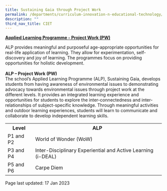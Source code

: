 ```yaml
---
title: Sustaining Gaia through Project Work
permalink: /departments/curriculum-innovation-n-educational-technology/sustaining-gaia-through-project-work/
description: ""
third_nav_title: CIET
---
```

<p><strong><u>Applied Learning Programme - Project Work (PW)<br /></u></strong>
<p>ALP provides meaningful and purposeful age-appropriate opportunities for real-life application of learning. They allow for experimentation, self-discovery and joy of learning. The programmes focus on providing opportunities for holistic development.<br/><br/>
<strong>ALP – Project Work (PW)</strong><br/>
The school’s Applied Learning Programme (ALP), Sustaining Gaia, develops students from having awareness of environmental issues to demonstrating advocacy towards environmental issues through project work at the different levels. It provides an integrated learning experience and opportunities for students to explore the inter-connectedness and inter-relationships of subject-specific knowledge. Through meaningful activities and outdoor learning experiences, students will learn to communicate and collaborate to develop independent learning skills.
</p>
<table>
<tbody>
<tr>
<th>Level</th>
<th>ALP</th>
</tr>
<tr>
<td>P1 and P2</td>
<td>World of Wonder (WoW)</td>
</tr>
<tr>
<td>P3 and P4</td>
<td>Inter-Disciplinary Experiential and Active Learning (i-DEAL)</td>
</tr>
<tr>
<td>P5 and P6</td>
<td>Carpe Diem</td>
</tr>
</tbody>
</table>
<p>Page last updated: 17 Jan 2023</p>